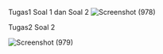Tugas1 Soal 1 dan Soal 2
![Screenshot (978)](https://github.com/user-attachments/assets/cc641e33-877d-4ab4-804e-ac1bd725b76c)

Tugas2 Soal 2

![Screenshot (979)](https://github.com/user-attachments/assets/9fbe4397-e6b8-4dfa-9f9e-f4534f0b0ed2)
